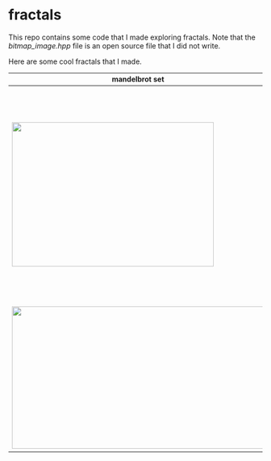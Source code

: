 # fractals

This repo contains some code that I made exploring fractals.
Note that the *bitmap_image.hpp* file is an open source file that I did not write.

Here are some cool fractals that I made.

| **mandelbrot set**                                                               | **tetration**                                                              |
|----------------------------------------------------------------------------------|----------------------------------------------------------------------------|
| <img src="img/mandelbrot/mandelbrot-darkblue-5000.bmp" width="400" height="286"> | <img src="img/powertower/powertower-bw-1000.bmp" width="400" height="427"> |
| <img src="img/mandelbrot/mandelbrot-purple-5000.bmp" width="500" height="282">   | <img src="img/powertower/powertower-yellow-5000.bmp" width="500" height="282"> |


